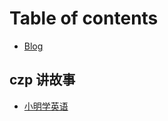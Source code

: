 # Table of contents

* [Blog](README.md)

## czp 讲故事

* [小明学英语](czp-jiang-gu-shi/xiao-ming-xue-ying-yu.md)

